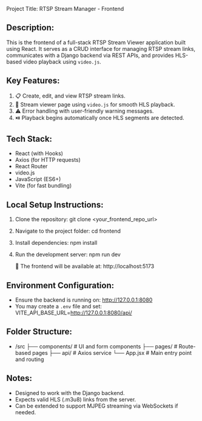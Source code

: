 Project Title: RTSP Stream Manager - Frontend

Description:
-------------
This is the frontend of a full-stack RTSP Stream Viewer application built using React. It serves as a CRUD interface for managing RTSP stream links, communicates with a Django backend via REST APIs, and provides HLS-based video playback using `video.js`.

Key Features:
--------------
1. 📋 Create, edit, and view RTSP stream links.
2. 🎥 Stream viewer page using `video.js` for smooth HLS playback.
3. ⚠️ Error handling with user-friendly warning messages.
4. ⏯️ Playback begins automatically once HLS segments are detected.

Tech Stack:
------------
- React (with Hooks)
- Axios (for HTTP requests)
- React Router
- video.js
- JavaScript (ES6+)
- Vite (for fast bundling)

Local Setup Instructions:
---------------------------
1. Clone the repository:
   git clone <your_frontend_repo_url>

2. Navigate to the project folder:
   cd frontend

3. Install dependencies:
   npm install

4. Run the development server:
   npm run dev

   🔌 The frontend will be available at: http://localhost:5173

Environment Configuration:
---------------------------
- Ensure the backend is running on: http://127.0.0.1:8080
- You may create a `.env` file and set:
   VITE_API_BASE_URL=http://127.0.0.1:8080/api/

Folder Structure:
------------------
- /src
  ├── components/       # UI and form components
  ├── pages/            # Route-based pages
  ├── api/              # Axios service
  └── App.jsx           # Main entry point and routing

Notes:
-------
- Designed to work with the Django backend.
- Expects valid HLS (.m3u8) links from the server.
- Can be extended to support MJPEG streaming via WebSockets if needed.
